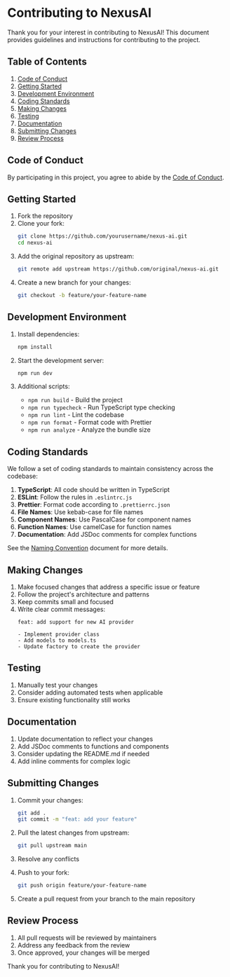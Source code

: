 # Contributing to NexusAI

Thank you for your interest in contributing to NexusAI! This document provides guidelines and instructions for contributing to the project.

## Table of Contents

1. [Code of Conduct](#code-of-conduct)
2. [Getting Started](#getting-started)
3. [Development Environment](#development-environment)
4. [Coding Standards](#coding-standards)
5. [Making Changes](#making-changes)
6. [Testing](#testing)
7. [Documentation](#documentation)
8. [Submitting Changes](#submitting-changes)
9. [Review Process](#review-process)

## Code of Conduct

By participating in this project, you agree to abide by the [Code of Conduct](CODE_OF_CONDUCT.md).

## Getting Started

1. Fork the repository
2. Clone your fork:
   ```bash
   git clone https://github.com/yourusername/nexus-ai.git
   cd nexus-ai
   ```
3. Add the original repository as upstream:
   ```bash
   git remote add upstream https://github.com/original/nexus-ai.git
   ```
4. Create a new branch for your changes:
   ```bash
   git checkout -b feature/your-feature-name
   ```

## Development Environment

1. Install dependencies:
   ```bash
   npm install
   ```

2. Start the development server:
   ```bash
   npm run dev
   ```

3. Additional scripts:
   - `npm run build` - Build the project
   - `npm run typecheck` - Run TypeScript type checking
   - `npm run lint` - Lint the codebase
   - `npm run format` - Format code with Prettier
   - `npm run analyze` - Analyze the bundle size

## Coding Standards

We follow a set of coding standards to maintain consistency across the codebase:

1. **TypeScript**: All code should be written in TypeScript
2. **ESLint**: Follow the rules in `.eslintrc.js`
3. **Prettier**: Format code according to `.prettierrc.json`
4. **File Names**: Use kebab-case for file names
5. **Component Names**: Use PascalCase for component names
6. **Function Names**: Use camelCase for function names
7. **Documentation**: Add JSDoc comments for complex functions

See the [Naming Convention](../src/lib/naming-convention.md) document for more details.

## Making Changes

1. Make focused changes that address a specific issue or feature
2. Follow the project's architecture and patterns
3. Keep commits small and focused
4. Write clear commit messages:
   ```
   feat: add support for new AI provider
   
   - Implement provider class
   - Add models to models.ts
   - Update factory to create the provider
   ```

## Testing

1. Manually test your changes
2. Consider adding automated tests when applicable
3. Ensure existing functionality still works

## Documentation

1. Update documentation to reflect your changes
2. Add JSDoc comments to functions and components
3. Consider updating the README.md if needed
4. Add inline comments for complex logic

## Submitting Changes

1. Commit your changes:
   ```bash
   git add .
   git commit -m "feat: add your feature"
   ```

2. Pull the latest changes from upstream:
   ```bash
   git pull upstream main
   ```

3. Resolve any conflicts

4. Push to your fork:
   ```bash
   git push origin feature/your-feature-name
   ```

5. Create a pull request from your branch to the main repository

## Review Process

1. All pull requests will be reviewed by maintainers
2. Address any feedback from the review
3. Once approved, your changes will be merged

Thank you for contributing to NexusAI!
